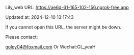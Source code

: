 Lily_web URL: https://ae6d-61-165-102-156.ngrok-free.app

Updated at: 2024-12-10 13:17:43

If you cannot open this URL, the server might be down.

Please contact: 

goley04@foxmail.com Or Wechat:GL_yeaH
